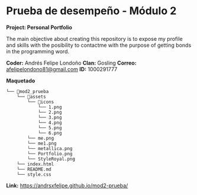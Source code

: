 # Prueba de desempeño - Módulo 2

**Project: Personal Portfolio**

The main objective about creating this repository is to expose my profile and skills with the posibility to contactme with the purpose of getting bonds in the programming word.

**Coder:** Andrés Felipe Londoño
**Clan:** Gosling
**Correo:** afelipelondono81@gmail.com
**ID:** 1000291777

**Maquetado**
```
└── 📁mod2_prueba
    └── 📁assets
        └── 📁icons
            └── 1.png
            └── 2.png
            └── 3.png
            └── 4.png
            └── 5.png
            └── 6.png
        └── me.png
        └── me1.png
        └── metallica.png
        └── Portfolio.png
        └── StyleRoyal.png
    └── index.html
    └── README.md
    └── style.css
```
**Link:** https://andrsxfelipe.github.io/mod2-prueba/
